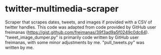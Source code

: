 # twitter-multimedia-scraper
Scraper that scrapes dates, tweets, and images if provided with a CSV of twitter handles. 
This code was adapted from code provided by GitHub user freimanas (https://gist.github.com/freimanas/39f3ad9a5f0249c0dc64). 
"tweet_image_dumper.py" is primarily code written by GitHub user freimanas, with some minor adjustments by me. "pull_tweets.py" was written by me.
